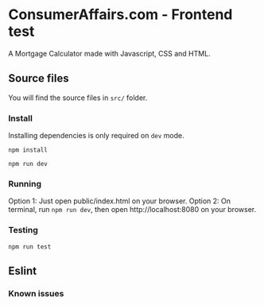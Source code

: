 # ConsumerAffairs.com - Frontend test

A Mortgage Calculator made with Javascript, CSS and HTML.

## Source files

You will find the source files in `src/` folder.

### Install

Installing dependencies is only required on `dev` mode.

```
npm install
```

```
npm run dev
```

### Running

Option 1: Just open public/index.html on your browser.
Option 2: On terminal, run `npm run dev`, then open http://localhost:8080 on your browser.

### Testing

```
npm run test
```

## Eslint

### Known issues
